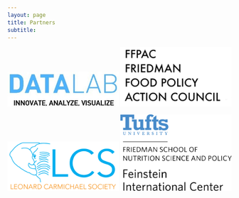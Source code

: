 ```yaml
---
layout: page
title: Partners 
subtitle: 
---
```


<img src="/img/partners/datalablogo.jpg" width="250">  <img src="/img/partners/fcs.jpg" width="250">

<img src="/img/partners/lcs.png" width="250">  <img src="/img/partners/feinstein.png" width="250">
